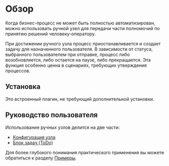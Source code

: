 # Обзор

<PluginInfo name="workflow-manual" link="/handbook/workflow-manual"></PluginInfo>

Когда бизнес-процесс не может быть полностью автоматизирован, можно использовать ручной узел для передачи части полномочий по принятию решений человеку-оператору.

При достижении ручного узла процесс приостанавливается и создает задачу для назначенного пользователя. В зависимости от статуса, выбранного пользователем при отправке, процесс либо возобновляется, либо остается на паузе, либо прекращается. Эта функция особенно ценна в сценариях, требующих утверждения процессов.

## Установка

Это встроенный плагин, не требующий дополнительной установки.

## Руководство пользователя

Использование ручных узлов делится на две части:

- [Конфигурация узла](./node.md)
- [Блок задач (ToDo)](./block.md)

Для более глубокого понимания практического применения вы можете обратиться к разделу [Примеры](./example.md).
